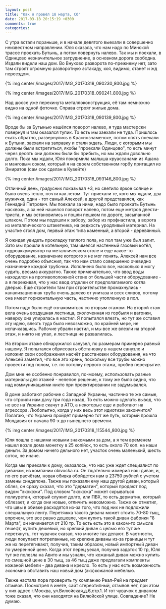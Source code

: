 ```yaml
---
layout: post
title: "Как я провёл 18 марта, Сб"
date: 2017-03-18 20:15:19 +0300
comments: true
categories: 
---
```

С утра встали пораньше, и в начале девятого выехали в совершенно неизвестном направлении. Юля сказала, что нам надо по Минской трассе проехать Бутынь, а потом повернуть налево. Так мы и поехали, в Одинцово незначительное затруднение, в основном дорога свободна. Издали видели наш дом. Во Внуково разворота по-прежнему нет, зато там строят огромную разворотную эстакаду, коя, видимо, станет и жд переездом.

{% img center /images/2017/IMG_20170318_090230_800.jpg %}

{% img center /images/2017/IMG_20170318_090241_800.jpg %}

Над шоссе уже перекинута металлоконструкция, её там немножно видно на одной фоточке. Справа строят жилые дома.

{% img center /images/2017/IMG_20170318_090139_800.jpg %}

Вроде бы за Бутынью нашёлся поворот налево, я туда мастерски повернул и там оказался тупик. То есть мы заехали не туда. Пришлось ехать обратно, развернулись в Краснознаменске, потом опять поехали к Бутыни, заехали на заправку и стали ждать. Люди, с которыми мы должны были встретиться, якобы "проехали Одинцово", то есть минут через десять они должны были бы прибыть, но мы ждали довольно долго. Пока мы ждали, Юля покормила малыша круассанами из Ашана и манговым соком, который я на своем собственном горбу притащил из Эмиратов (сам сок сделан в Кувейте)

{% img center /images/2017/IMG_20170318_093146_800.jpg %}
 
Отличный день, градусник показывал +3, но светило яркое солнце и было очень тепло, почти как летом. Тут приехали те, кого мы ждали, два мужичка, один - тот самый Алексей, а другой представился, как Геннадий Петрович. Мы поехали за ними, надо было проехать Бутынь насквозь, а за ней нашелся поворот налево, потом еще метров двести-триста, и мы остановились и пошли пешком по дороге, засыпанной шлаком. Потом мы подошли к забору, забор из профнастила, а ворота из металлического штакетника, на редкость уродливый материал. На участке стоял дом, первый этаж типа каменный, а второй - деревянный.

Я ожидал увидеть прокладку теплого пола, но пол там уже был залит. Зато мы прошли в котельную, там имелся настенный газовый котёл, гидроаккумулятор на металлическом столе и еще какое-то оборудование, назначение которого я не мог понять. Алексей нам все очень подробно объяснил, так что нам стало совершенно очевидно назначение каждой трубочки. Исполнено было все, насколько я могу судить, весьма аккуратно. Также примечательно, что ввод воды находился на противоположной стене от большей части оборудование - а я переживал, что у нас ввод отделен от предполагаемого котла дверью. Ещё строители там при строительстве промахнулись - канализационная труба очень далеко от унитаза и всех сливов, потому она имеет горизонтальную часть, частично утопленную в пол.

Потом надо было ещё ознакомиться со вторым этажом. На второй этаж вела очень воздушная лестница, сколоченная из горбыля и вагонки, наверху она упиралась в настил. Я попытался влезть, но тут же оставил эту идею, влезть туда было невозможно, по крайней мере, не испачкавшись. Рабочие убрали настил, и мы все же влезли на второй этаж, и никто не упал, и лестница не развалилась.

На втором этаже обнаружился санузел, по размерам примерно равный нашему. Я попытался обрисовать обстановку в нашем санузле и изложил свои соображения насчёт расстановки оборудования, на что Алексей заметил, что все это хрень, поскольку все трубы можно провести под полом, т.е. по потолку первого этажа, пробив перекрытие.

Дом мне не особенно понравился, по-моему, использовать разные материалы для этажей - нелепое решение, к тому же было видно, что над коммуникациями никто при проектировании не задумывался.


В доме работают рабочие с Западной Украины, частично те же самые, что строили нам дачу три года назад. То есть можно сделать вывод, что не все на Украине скачут в АТО, а некоторые еще и работают на агрессора. Любопытно, когда у них весь этот идиотизм закончится? Полагаю, что Украина пройдёт примерно тот же путь, который прошла Молдавия от начала 90-х до нынешнего времени.
 
{% img center /images/2017/IMG_20170318_115544_800.jpg %}
 
Юля пошла с нашими новыми знакомыми за дом, а я тем временем нашел возле дома монетку в 25 копiйок, то есть около 70 коп. на наши деньги. За домом ничего дельного нет, участок очень маленький, шесть соток, не иначе. 
 
 
Когда мы приехали к дому, оказалось, что нас уже ждет специалист по диванам, из компании obivocka.ru. Он тщательно измерил наш диван, и, по его расчётам, новая обивка обойдется нам в 23750 рублей с учетом замены синдепона. Также мы показали ему наш другой диван, который облез, он сразу сказал, что это "дерматин", который продают под видом "экокожи". Под словом "экокожа" может скрываться полиуретан, который служит долго, или ПВХ, то есть дерматин, который облезает, и когда они новые, отличить невозможно. Также он отметил, что швы в обивке расходятся из-за того, что под них не подложили специальную ленту. Перетяжка такого дивана может стоить 70-80 тыщ, впрочем, это все равно дешевле, чем купить такой диван фабрики "8 Марта", он начинается от 210 тр. То есть есть это в каком-то смысле гешефт, купить дешевый, но крепкий диван с целью его тут же перетянуть, тот чувачок сказал, что многие так делают. В частности, люди покупают потрепанные, но крепкие диваны из-за границы и тут же их перетягивают, получив, таким образом, новый импортный диван по умеренной цене. Когда этот перец уехал, получив задаток 10 тр, Юля тут же полезла на Авито и мы узнали, что кожаный диван можно купить по смешной цене в 30 тыщ, за 46 тыщ даже предлагали комплекты кожаной мебели - два дивана и кресло. То есть у нас есть возможность экономно обставить наш новый дом (эко)кожаной мебелью.

Также настала пора проверить ту компанию Реал-Рей на предмет отзывов. Посмотрел в инете, сайт стереотипный, отзывов нет, при этом у них адрес г.Москва, ул.Вилюйская,д.6,стр.1. И тот чувачок с диваном тоже сказал, что они находятся на Вилюйской улице. Совпадение? Не думаю.